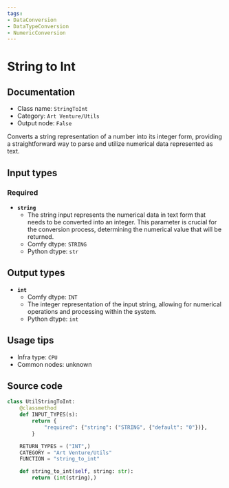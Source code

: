 ```yaml
---
tags:
- DataConversion
- DataTypeConversion
- NumericConversion
---
```


# String to Int
## Documentation
- Class name: `StringToInt`
- Category: `Art Venture/Utils`
- Output node: `False`

Converts a string representation of a number into its integer form, providing a straightforward way to parse and utilize numerical data represented as text.
## Input types
### Required
- **`string`**
    - The string input represents the numerical data in text form that needs to be converted into an integer. This parameter is crucial for the conversion process, determining the numerical value that will be returned.
    - Comfy dtype: `STRING`
    - Python dtype: `str`
## Output types
- **`int`**
    - Comfy dtype: `INT`
    - The integer representation of the input string, allowing for numerical operations and processing within the system.
    - Python dtype: `int`
## Usage tips
- Infra type: `CPU`
- Common nodes: unknown


## Source code
```python
class UtilStringToInt:
    @classmethod
    def INPUT_TYPES(s):
        return {
            "required": {"string": ("STRING", {"default": "0"})},
        }

    RETURN_TYPES = ("INT",)
    CATEGORY = "Art Venture/Utils"
    FUNCTION = "string_to_int"

    def string_to_int(self, string: str):
        return (int(string),)

```

